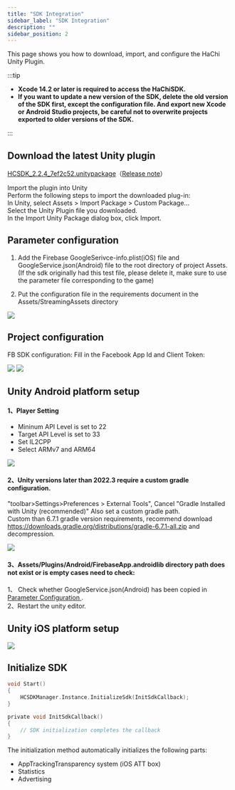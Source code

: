 ```yaml
---
title: "SDK Integration"
sidebar_label: "SDK Integration"
description: ""
sidebar_position: 2
---
```

This page shows you how to download, import, and configure the HaChi Unity Plugin.

:::tip

 - **Xcode 14.2 or later is required to access the HaChiSDK.**       
 - **If you want to update a new version of the SDK, delete the old version of the SDK first, except the configuration file. And export new Xcode or Android Studio projects, be careful not to overwrite projects exported to older versions of the SDK.**   

:::


## Download the latest Unity plugin<br/>
[HCSDK_2.2.4_7ef2c52.unitypackage](https://touka-artifacts.oss-cn-beijing.aliyuncs.com/TKG%20%E5%8F%91%E8%A1%8C%E6%8A%80%E6%9C%AF/Hachi%20SDK/Unity/2.2.4/HCSDK_2.2.4_7ef2c52.unitypackage)（[Release note](/versions)）
<a id='click'>    </a>

Import the plugin into Unity<br/>
Perform the following steps to import the downloaded plug-in:<br/>
In Unity, select Assets > Import Package > Custom Package...<br/>
Select the Unity Plugin file you downloaded.<br/>
In the Import Unity Package dialog box, click Import.<br/>

## Parameter configuration
1. Add the Firebase GoogleSerivce-info.plist(iOS) file and GoogleService.json(Android) file to the root directory of project Assets. (If the sdk originally had this test file, please delete it, make sure to use the parameter file corresponding to the game) <br/>

2. Put the configuration file in the requirements document in the Assets/StreamingAssets directory

![](/img/HCSDK/image14.png)

## Project configuration 

FB SDK configuration: Fill in the Facebook App Id and Client Token: <br/>

![](/img/HCSDK/image15.png)
![](/img/HCSDK/image16.png)  

## Unity Android platform setup
#### 1、Player Setting
- Mininum API Level is set to 22
- Target API Level is set to 33
- Set IL2CPP
- Select ARMv7 and ARM64

![](/img/HCSDK/image04.png)  

#### 2、Unity versions later than 2022.3 require a custom gradle configuration.
"toolbar>Settings>Preferences > External Tools", Cancel "Gradle Installed with Unity (recommended)" Also set a custom gradle path.<br/>
Custom than 6.7.1 gradle version requirements, recommend download  https://downloads.gradle.org/distributions/gradle-6.7.1-all.zip  and decompression.

![](/img/HCSDK/image05.png)  

#### 3、Assets/Plugins/Android/FirebaseApp.androidlib directory path does not exist or is empty cases need to check:
1、 Check whether GoogleService.json(Android) has been copied in [Parameter Configuration ](#click).<br/>
2、Restart the unity editor.

## Unity iOS platform setup

![](/img/HCSDK/image06.png)  

## Initialize SDK
```c
void Start()
{
    HCSDKManager.Instance.InitializeSdk(InitSdkCallback);
}

private void InitSdkCallback()
{
    // SDK initialization completes the callback
}
```
The initialization method automatically initializes the following parts:

* AppTrackingTransparency system (iOS ATT box)
* Statistics
* Advertising
